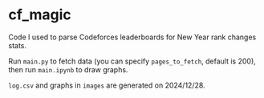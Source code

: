 # cf_magic

Code I used to parse Codeforces leaderboards for New Year rank changes stats.

Run `main.py` to fetch data (you can specify `pages_to_fetch`, default is 200), then run `main.ipynb` to draw graphs.

`log.csv` and graphs in `images` are generated on 2024/12/28.
